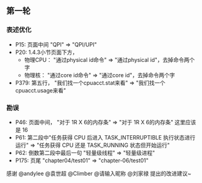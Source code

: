 ## 第一轮

### 表述优化
- P15: 页面中间 "QPI" => "QPI/UPI"
- P20: 1.4.3小节页面下方，
	- 物理CPU： "通过physical id命令" => "通过physical id"，去掉命令两个字
	- 物理核： "通过core id命令" => "通过core id"，去掉命令两个字
- P379: 第五行， "我们找一个cpuacct.stat来看" => "我们找一个cpuacct.usage来看"

### 勘误
- P46: 页面中间， "对于 1R X 6的内存条" => "对于 1R X 6的内存条" 这里应该是 16
- P61: 第二段中"任务获得 CPU 后进入 TASK_INTERRUPTIBLE 执行状态进行运行" => "任务获得 CPU 还是 TASK_RUNNING 状态但开始运行"
- P62: 倒数第二段中最后一句 "轻量级线程" => "轻量级进程"
- P175: 页尾 "chapter04/test01" =>  "chapter-06/test01"



感谢 @andylee @袁世超 @Climber @请输入昵称 @刘家禄 提出的改进建议~